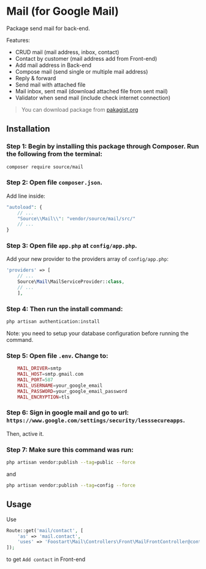 # Mail (for Google Mail)
Package send mail for back-end. <br />

Features:
* CRUD mail (mail address, inbox, contact)
* Contact by customer (mail address add from Front-end)
* Add mail address in Back-end
* Compose mail (send single or multiple mail address)
* Reply & forward
* Send mail with attached file
* Mail inbox, sent mail (download attached file from sent mail)
* Validator when send mail (include check internet connection)

> You can download package from [pakagist.org](https://packagist.org/packages/source/mail)

## Installation
### Step 1: Begin by installing this package through Composer. Run the following from the terminal:
```bash
composer require source/mail
```

### Step 2: Open file `composer.json`. <br />
Add line inside:
``` php
"autoload": {
	// ...
	"Source\\Mail\\": "vendor/source/mail/src/"
	// ...
}
```

### Step 3: Open file `app.php` at `config/app.php`. <br />
Add your new provider to the providers array of `config/app.php`:
``` php
'providers' => [
    // ...
	Source\Mail\MailServiceProvider::class,
	// ...
	],
```

### Step 4: Then run the install command: 
```bash
php artisan authentication:install
```
Note: you need to setup your database configuration before running the command.

### Step 5: Open file `.env`. Change to:
```php
	MAIL_DRIVER=smtp
	MAIL_HOST=smtp.gmail.com
	MAIL_PORT=587
	MAIL_USERNAME=your_google_email
	MAIL_PASSWORD=your_google_email_password
	MAIL_ENCRYPTION=tls
```

### Step 6: Sign in google mail and go to url: `https://www.google.com/settings/security/lesssecureapps`. <br />
Then, active it.

### Step 7: Make sure this command was run: 
```bash
php artisan vendor:publish --tag=public --force
```
and
```bash
php artisan vendor:publish --tag=config --force
```

## Usage
Use
```php
Route::get('mail/contact', [
    'as' => 'mail.contact',
    'uses' => 'Foostart\Mail\Controllers\Front\MailFrontController@contact'
]);
```
to get `Add contact` in Front-end